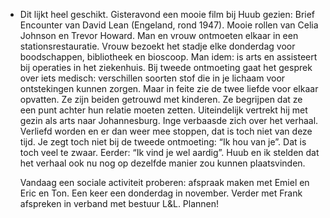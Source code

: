 - Dit lijkt heel geschikt. Gisteravond een mooie film bij Huub gezien: Brief Encounter van David Lean (Engeland, rond 1947). Mooie rollen van Celia Johnson en Trevor Howard. Man en vrouw ontmoeten elkaar in een stationsrestauratie. Vrouw bezoekt het stadje elke donderdag voor boodschappen, bibliotheek en bioscoop. Man idem: is arts en assisteert bij operaties in het ziekenhuis. Bij tweede ontmoeting gaat het gesprek over iets medisch: verschillen soorten stof die in je lichaam voor ontstekingen kunnen zorgen. Maar in feite zie de twee liefde voor elkaar opvatten. Ze zijn beiden getrouwd met kinderen. Ze begrijpen dat ze een punt achter hun relatie moeten zetten. Uiteindelijk vertrekt hij met gezin als arts naar Johannesburg. Inge verbaasde zich over het verhaal. Verliefd worden en er dan weer mee stoppen, dat is toch niet van deze tijd. Je zegt toch niet bij de tweede ontmoeting: “Ik hou van je”. Dat is toch veel te zwaar. Eerder: “Ik vind je wel aardig”. Huub en ik stelden dat het verhaal ook nu nog op dezelfde manier zou kunnen plaatsvinden. 
  
  Vandaag een sociale activiteit proberen: afspraak maken met Emiel en Eric en Ton. Een keer een donderdag in november. Verder met Frank afspreken in verband met bestuur L&L. Plannen!